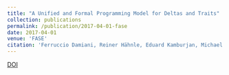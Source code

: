 ```yaml
---
title: "A Unified and Formal Programming Model for Deltas and Traits"
collection: publications
permalink: /publication/2017-04-01-fase
date: 2017-04-01
venue: 'FASE'
citation: 'Ferruccio Damiani, Reiner Hähnle, Eduard Kamburjan, Michael Lienhardt. (2017). <b>FASE</b>. LNCS 10202'
---
```


[DOI](https://doi.org/10.1007/978-3-662-54494-5_25)

